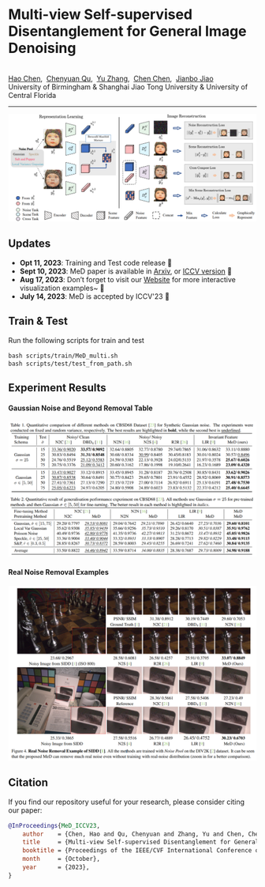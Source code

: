 # Multi-view Self-supervised Disentanglement for General Image Denoising
<!-- <br /> -->
<!-- <p align="center">
  <img src="https://chqwer2.github.io/assets/paper/2023/MeD/MeD.jpg" align="center" width="60%"> -->

<p align="center">

[//]: # (  <font size=5><strong>Panoptic Scene Graph Generation</strong></font>)
    <br>
      <a href="http://chqwer2.github.io/" target='_blank'>Hao Chen</a>,&nbsp;
      <a href="https://chenyuanqu.com/" target='_blank'>Chenyuan Qu</a>,&nbsp;
      <a href="" target='_blank'>Yu Zhang</a>,&nbsp;
      <a href="https://www.crcv.ucf.edu/chenchen/" target='_blank'>Chen Chen</a>,&nbsp;
      <a href="https://jianbojiao.com/" target='_blank'>Jianbo Jiao</a>
    <br>
  University of Birmingham & Shanghai Jiao Tong University & University of Central Florida
  </p>
</p>


---

![arc](assets/arc.png)

## Updates

- **Opt 11, 2023**: Training and Test code release 🚧
- **Sept 10, 2023**: MeD paper is available in [Arxiv](https://arxiv.org/abs/2309.05049), or [ICCV version](https://openaccess.thecvf.com/content/ICCV2023/html/Chen_Multi-view_Self-supervised_Disentanglement_for_General_Image_Denoising_ICCV_2023_paper.html) 📖
- **Aug 17, 2023**: Don’t forget to visit our [Website](https://chqwer2.github.io/MeD/) for more interactive visualization examples~ 🤣
- **July 14, 2023**: MeD is accepted by ICCV'23 🎉

## Train & Test

Run the following scripts for train and test

```
bash scripts/train/MeD_multi.sh              
bash scripts/test/test_from_path.sh
```

## Experiment Results

#### Gaussian Noise and Beyond Removal Table

####  ![table](assets/table.png)

#### Real Noise Removal Examples

![table](assets/real.png)

[//]: # (## Acknowledgements)



## Citation
If you find our repository useful for your research, please consider citing our paper:
```bibtex
@InProceedings{MeD_ICCV23,
    author    = {Chen, Hao and Qu, Chenyuan and Zhang, Yu and Chen, Chen and Jiao, Jianbo},
    title     = {Multi-view Self-supervised Disentanglement for General Image Denoising},
    booktitle = {Proceedings of the IEEE/CVF International Conference on Computer Vision (ICCV)},
    month     = {October},
    year      = {2023},
}
```